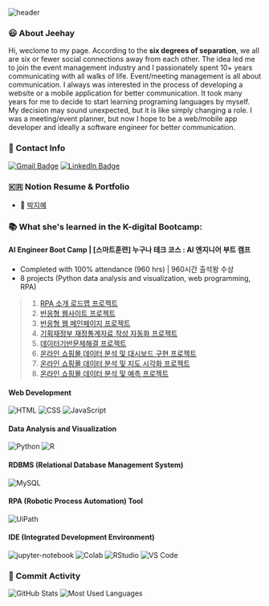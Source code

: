 ![header](https://capsule-render.vercel.app/api?type=rect&color=auto&text=Jeehay%20Park(박지혜)&fontAlignY=45&fontSize=40&height=150&animation=blinking&desc=Junior%20Frontend%20Developer&descAlignY=70)


### :smiley: About Jeehay
Hi, weclome to my page. According to the **six degrees of separation**, we all are six or fewer social connections away from each other. 
The idea led me to join the event management industry and I passionately spent 10+ years communicating with all walks of life. 
Event/meeting management is all about communication. 
I always was interested in the process of developing a website or a mobile application for better communication. 
It took many years for me to decide to start learning programing languages by myself. 
My decision may sound unexpected, but it is like simply changing a role. I was a meeting/event planner, but now I hope to be a web/mobile app developer and ideally a software engineer for better communication.

### :e-mail: Contact Info
[![Gmail Badge](https://img.shields.io/badge/Gmail-d14836?style=flat-square&logo=Gmail&logoColor=white&link=mailto:sophiepark528@gmail.com)](mailto:sophiepark528@gmail.com)
[![LinkedIn Badge](https://img.shields.io/badge/-LinkedIn-0077B5?style=flat-square&logo=LinkedIn&logoColor=white)](https://www.linkedin.com/in/jeehaypark/)

### 🇰🇷 Notion Resume & Portfolio
- 🔗 [박지혜](https://abrupt-theory-aef.notion.site/a3fd8c22c5224f05a6b5a160a4dd1329)


### :books: What she's learned in the K-digital Bootcamp:
#### AI Engineer Boot Camp   |   [스마트훈련] 누구나 테크 코스 : AI 엔지니어 부트 캠프
- Completed with 100% attendance (960 hrs) | 960시간 출석왕 수상
- 8 projects (Python data analysis and visualization, web programming, RPA)
> 1. [RPA 소개 로드맵 프로젝트](https://github.com/Jeehay28/rpa)
> 2. [반응형 웹사이트 프로젝트](https://github.com/Jeehay28/4-dollar-meals)
> 3. [반응형 웹 메인페이지 프로젝트](https://github.com/Jeehay28/jeehaymade1.github.io)
> 4. [기획재정부 재정통계자료 작성 자동화 프로젝트](https://github.com/Jeehay28/rpa-uipath)
> 5. [데이터기반문제해결 프로젝트](https://github.com/Jeehay28/design-thinking)
> 6. [온라인 쇼핑몰 데이터 분석 및 대시보드 구현 프로젝트](https://github.com/Jeehay28/online-mall-data-analysis-03)
> 7. [온라인 쇼핑몰 데이터 분석 및 지도 시각화 프로젝트](https://github.com/Jeehay28/online-mall-data-analysis-02)
> 8. [온라인 쇼핑몰 데이터 분석 및 예측 프로젝트](https://github.com/Jeehay28/online-mall-data-analysis-01)


#### Web Development

![HTML](https://img.shields.io/badge/HTML5-E34F26?style=for-the-badge&logo=html5&logoColor=white) ![CSS](https://img.shields.io/badge/CSS3-1572B6?style=for-the-badge&logo=css3&logoColor=white) ![JavaScript](https://img.shields.io/badge/JavaScript-F7DF1E?style=for-the-badge&logo=javascript&logoColor=black)

#### Data Analysis and Visualization
![Python](https://img.shields.io/badge/Python-3776AB?style=for-the-badge&logo=python&logoColor=white) 
![R](https://img.shields.io/badge/R-00000F?style=for-the-badge&logo=R&logoColor=white) 
#### RDBMS (Relational Database Management System)
![MySQL](https://img.shields.io/badge/MySQL-00000F?style=for-the-badge&logo=mysql&logoColor=white) 

#### RPA (Robotic Process Automation) Tool
![UiPath](https://img.shields.io/badge/UiPath-FA4616?style=for-the-badge&logo=uipath&logoColor=white) 


#### IDE (Integrated Development Environment)
![jupyter-notebook](https://img.shields.io/badge/Jupyter_Notebook-929591?style=for-the-badge&logo=jupyter&color=525252)
![Colab](https://img.shields.io/badge/Colab-F9AB00?style=for-the-badge&logo=googlecolab&color=525252)
![RStudio](https://img.shields.io/badge/RStudio-75AADB?style=for-the-badge&logo=RStudio&logoColor=white)
![VS Code](https://img.shields.io/badge/Visual_Studio_Code-0078D4?style=for-the-badge&logo=visual%20studio%20code&logoColor=white)


### :clap: Commit Activity

![GitHub Stats](https://github-readme-stats.vercel.app/api?username=Jeehay28&show_icons=true) 
![Most Used Languages](https://github-readme-stats.vercel.app/api/top-langs/?username=Jeehay28&show_icons=true)

